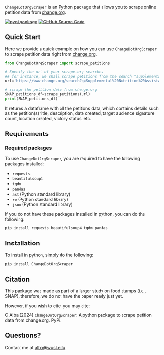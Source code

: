 `ChangeDotOrgScraper` is an Python package that allows you to scrape online petition data from [change.org](https://www.change.org/).

[![pypi package](https://img.shields.io/badge/pypi_package-v0.0.7-brightgreen)](https://pypi.org/project/ChangeDotOrgScraper/) [![GitHub Source Code](https://img.shields.io/badge/github_source_code-source_code?logo=github&color=green)](https://github.com/cja5553/change_org_scraper) 

## Quick Start
Here we provide a quick example on how you can use `ChangeDotOrgScraper` to scrape petition data right from [change.org](https://www.change.org/). 

```python
from ChangeDotOrgScraper import scrape_petitions

# Specify the url of your scrape.org searches
## for instance, we shall scrape petitions from the search "supplemental nutrition assistance program"
url='https://www.change.org/search?q=Supplemental%20Nutrition%20Assistance%20Program&offset=0'

# scrape the petition data from change.org
SNAP_petitions_df=scrape_petitions(url)
print(SNAP_petitions_df)
```
It returns a dataframe with all the petitions data, which contains details such as the petition(s) title, description, date created, target audience signature count, location created, victory status, etc. 



## Requirements
### Required packages
To use `ChangeDotOrgScraper`, you are required to have the following packages installed:  
- `requests`
- `beautifulsoup4`    
- `tqdm`    
- `pandas`  
- `ast` (Python standard library)   
- `re` (Python standard library)   
- `json`  (Python standard library)  

If you do not have these packages installed in python, you can do the following:
```bash
pip install requests beautifulsoup4 tqdm pandas
```

## Installation
To install in python, simply do the following: 
```bash
pip install ChangeDotOrgScraper
```

## Citation
This package was made as part of a larger study on food stamps (i.e., SNAP), therefore, we do not have the paper ready just yet. 

However, if you wish to cite, you may cite:

C Alba (2024) `ChangeDotOrgScraper`: A python package to scrape petition data from change.org. PyPi. 

## Questions?
Contact me at [alba@wusl.edu](mailto:alba@wusl.edu)
